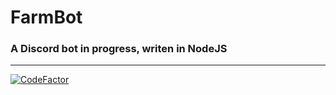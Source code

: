 # FarmBot

### A Discord bot in progress, writen in NodeJS

---

[![CodeFactor](https://www.codefactor.io/repository/github/benluelo/farmboteris/badge?s=4c342f58cc6ec727ceef9f8e0af305ceccbaa459)](https://www.codefactor.io/repository/github/benluelo/farmboteris)